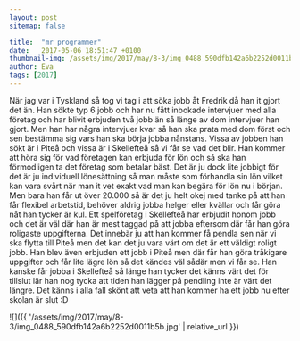 ```yaml
---
layout: post
sitemap: false

title:  "mr programmer"
date:   2017-05-06 18:51:47 +0100
thumbnail-img: /assets/img/2017/may/8-3/img_0488_590dfb142a6b2252d0011b5b.jpg
author: Eva
tags: [2017]
---
```


När jag var i Tyskland så tog vi tag i att söka jobb åt Fredrik då han it gjort det än. Han sökte typ 6 jobb och har nu fått inbokade intervjuer med alla företag och har blivit erbjuden två jobb än så länge av dom intervjuer han gjort. Men han har några intervjuer kvar så han ska prata med dom först och sen bestämma sig vars han ska börja jobba nånstans. Vissa av jobben han sökt är i Piteå och vissa är i Skellefteå så vi får se vad det blir. Han kommer att höra sig för vad företagen kan erbjuda för lön och så ska han förmodligen ta det företag som betalar bäst. Det är ju dock lite jobbigt för det är ju individuell lönesättning så man måste som förhandla sin lön vilket kan vara svårt när man it vet exakt vad man kan begära för lön nu i början. Men bara han får ut över 20.000 så är det ju helt okej med tanke på att han får flexibel arbetstid, behöver aldrig jobba helger eller kvällar och får göra nåt han tycker är kul. Ett spelföretag i Skellefteå har erbjudit honom jobb och det är väl där han är mest taggad på att jobba eftersom där får han göra roligaste uppgifterna. Det innebär ju att han kommer få pendla sen när vi ska flytta till Piteå men det kan det ju vara värt om det är ett väldigt roligt jobb. Han blev även erbjuden ett jobb i Piteå men där får han göra tråkigare uppgifter och får lite lägre lön så det kändes väl sådär men vi får se. Han kanske får jobba i Skellefteå så länge han tycker det känns värt det för tillslut lär han nog tycka att tiden han lägger på pendling inte är värt det längre. Det känns i alla fall skönt att veta att han kommer ha ett jobb nu efter skolan är slut :D

![]({{ '/assets/img/2017/may/8-3/img_0488_590dfb142a6b2252d0011b5b.jpg'  | relative_url }})

